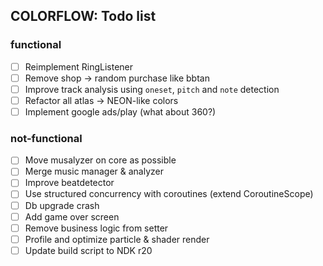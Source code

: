 ## COLORFLOW: Todo list

### functional
- [ ] Reimplement RingListener
- [ ] Remove shop -> random purchase like bbtan
- [ ] Improve track analysis using `oneset`, `pitch` and `note` detection
- [ ] Refactor all atlas -> NEON-like colors
- [ ] Implement google ads/play (what about 360?)

### not-functional
- [ ] Move musalyzer on core as possible
- [ ] Merge music manager & analyzer
- [ ] Improve beatdetector
- [ ] Use structured concurrency with coroutines (extend CoroutineScope)
- [ ] Db upgrade crash
- [ ] Add game over screen
- [ ] Remove business logic from setter
- [ ] Profile and optimize particle & shader render
- [ ] Update build script to NDK r20
